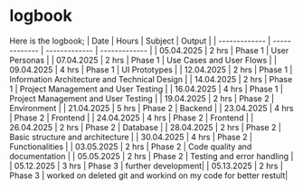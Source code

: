 # logbook

Here is the logbook;
| Date       |   Hours       |  Subject          |  Output       |
| ------------- | ------------- |  ------------- | ------------- |
| 05.04.2025  | 2 hrs   | Phase 1 | User Personas |
| 07.04.2025  | 2 hrs  | Phase 1 | Use Cases and User Flows |
| 09.04.2025  | 4 hrs  | Phase 1 | UI Prototypes |
| 12.04.2025  | 2 hrs  | Phase 1 | Information Architecture and Technical Design |
| 14.04.2025  | 2 hrs  | Phase 1 | Project Management and User Testing |
| 16.04.2025  | 4 hrs  | Phase 1 | Project Management and User Testing |
| 19.04.2025  | 2 hrs  | Phase 2 | Environment |
| 21.04.2025  | 5 hrs  | Phase 2 | Backend |
| 23.04.2025  | 4 hrs  | Phase 2 | Frontend |
| 24.04.2025  | 4 hrs  | Phase 2 | Frontend |
| 26.04.2025  | 2 hrs  | Phase 2 | Database |
| 28.04.2025  | 2 hrs  | Phase 2 | Basic structure and architecture |
| 30.04.2025  | 4 hrs  | Phase 2 | Functionalities |
| 03.05.2025  | 2 hrs  | Phase 2 | Code quality and documentation |
| 05.05.2025  | 2 hrs  | Phase 2 | Testing and error handling |
| 05.12.2025  | 3 hrs  | Phase 3 | further development|
| 05.13.2025  | 2 hrs  | Phase 3 | worked on deleted git and workind on my code for better restult|

